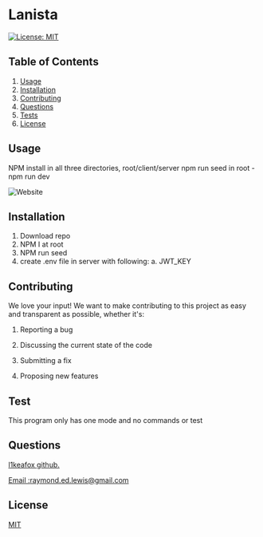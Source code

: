 # Lanista

[![License: MIT](https://img.shields.io/badge/License-MIT-yellow.svg)](https://opensource.org/licenses/MIT)

## Table of Contents

1.  [Usage](#Usage)
2.  [Installation](#Installation)
3.  [Contributing](#Contributing)
4.  [Questions](#Questions)
5.  [Tests](#Tests)
6.  [License](#License)

## Usage

NPM install in all three directories, root/client/server
npm run seed in root -
npm run dev 

![Website](/assets/images/readme.PNG)

## Installation

1. Download repo
2. NPM I at root
3. NPM run seed
4. create .env file in server with following:
    a. JWT_KEY


## Contributing

We love your input! We want to make contributing to this project as easy and transparent as possible, whether it's:

1.  Reporting a bug

2.  Discussing the current state of the code

3.  Submitting a fix

4.  Proposing new features

## Test

This program only has one mode and no commands or test

## Questions

<a href='https://github.com/l1keafox'>l1keafox github.</a>

<a href="mailto: raymond.ed.lewis@gmail.com">Email :raymond.ed.lewis@gmail.com</a>

## License

[MIT](https://choosealicense.com/licenses/mit/)
